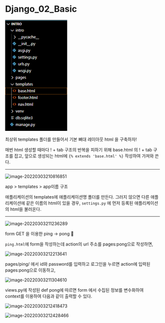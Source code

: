 # Django_02_Basic

<img src="https://github.com/jelee6613/TIL/blob/master/img/image-20220303210609739.png" />

최상위 templates 폴더를 만들어서 기본 뼈대 레이아웃 html 을 구축하자!

매번 html 생성할 때마다 ! + tab 구조의 반복을 피하기 위해 base.html 의 ! + tab 구조를 잡고, 앞으로 생성되는 html에 `{% extends 'base.html' %}` 작성하여 가져와 쓴다.

---





![image-20220303210816851](../../AppData/Roaming/Typora/typora-user-images/image-20220303210816851.png)

app > templates > app이름 구조

애플리케이션의 templates에  애플리케이션명 폴더를 만든다. 그러지 않으면 다른 애플리케이션에 같은 이름의 html이 있을 경우, `settings.py` 에 먼저 등록된 애플리케이션의 html을 불러온다.

---



![image-20220303211236289](../../AppData/Roaming/Typora/typora-user-images/image-20220303211236289.png)





form GET 을 이용한 ping -> pong :ping_pong:

`ping.html`에 form을 작성하는데 action의 url 주소를 pages:pong으로 작성하면, 

![image-20220303212213641](../../AppData/Roaming/Typora/typora-user-images/image-20220303212213641.png)

pages/ping/ 에서 id와 password를 입력하고 로그인을 누르면 action에 입력된 pages:pong으로 이동하고, 



![image-20220303211304610](../../AppData/Roaming/Typora/typora-user-images/image-20220303211304610.png)



views.py에 작성된 def pong에 따르면 form 에서 수집된 정보를 변수화하여 context를 이용하여 다음과 같이 출력할 수 있다.

![image-20220303212418473](../../AppData/Roaming/Typora/typora-user-images/image-20220303212418473.png)

![image-20220303212428466](../../AppData/Roaming/Typora/typora-user-images/image-20220303212428466.png)